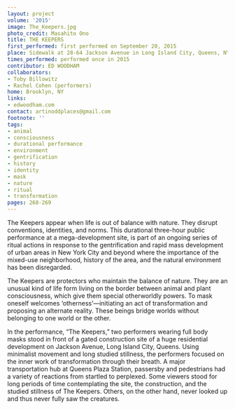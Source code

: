 ```yaml
---
layout: project
volume: '2015'
image: The_Keepers.jpg
photo_credit: Masahito Ono
title: THE KEEPERS
first_performed: first performed on September 20, 2015
place: Sidewalk at 28-64 Jackson Avenue in Long Island City, Queens, NY
times_performed: performed once in 2015
contributor: ED WOODHAM
collaborators:
- Toby Billowitz
- Rachel Cohen (performers)
home: Brooklyn, NY
links:
- edwoodham.com
contact: artinoddplaces@gmail.com
footnote: ''
tags:
- animal
- consciousness
- durational performance
- environment
- gentrification
- history
- identity
- mask
- nature
- ritual
- transformation
pages: 268-269
---
```


The Keepers appear when life is out of balance with nature. They disrupt conventions, identities, and norms. This durational three-hour public performance at a mega-development site, is part of an ongoing series of ritual actions in response to the gentrification and rapid mass development of urban areas in New York City and beyond where the importance of the mixed-use neighborhood, history of the area, and the natural environment has been disregarded.

The Keepers are protectors who maintain the balance of nature. They are an unusual kind of life form living on the border between animal and plant consciousness, which give them special otherworldly powers. To mask oneself welcomes ‘otherness’—initiating an act of transformation and proposing an alternate reality. These beings bridge worlds without belonging to one world or the other.

In the performance, “The Keepers,” two performers wearing full body masks stood in front of a gated construction site of a huge residential development on Jackson Avenue, Long Island City, Queens. Using minimalist movement and long studied stillness, the performers focused on the inner work of transformation through their breath. A major transportation hub at Queens Plaza Station, passersby and pedestrians had a variety of reactions from startled to perplexed. Some viewers stood for long periods of time contemplating the site, the construction, and the studied stillness of The Keepers. Others, on the other hand, never looked up and thus never fully saw the creatures.
